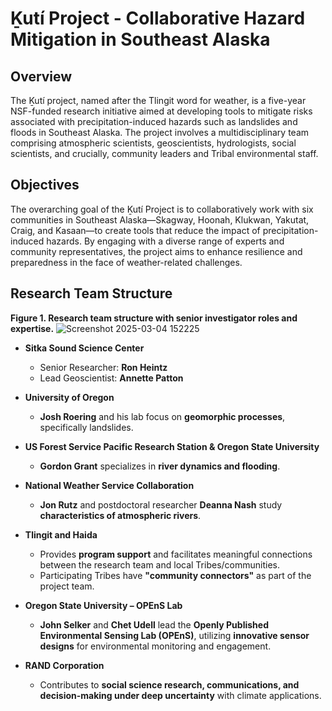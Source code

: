 # Ḵutí Project - Collaborative Hazard Mitigation in Southeast Alaska

## Overview  
The Ḵutí project, named after the Tlingit word for weather, is a five-year NSF-funded research initiative aimed at developing tools to mitigate risks associated with precipitation-induced hazards such as landslides and floods in Southeast Alaska. The project involves a multidisciplinary team comprising atmospheric scientists, geoscientists, hydrologists, social scientists, and crucially, community leaders and Tribal environmental staff.  

## Objectives  
The overarching goal of the Ḵutí Project is to collaboratively work with six communities in Southeast Alaska—Skagway, Hoonah, Klukwan, Yakutat, Craig, and Kasaan—to create tools that reduce the impact of precipitation-induced hazards. By engaging with a diverse range of experts and community representatives, the project aims to enhance resilience and preparedness in the face of weather-related challenges.  

## Research Team Structure  

**Figure 1. Research team structure with senior investigator roles and expertise.**  ![Screenshot 2025-03-04 152225](https://github.com/user-attachments/assets/238e810a-75e0-4c60-bb60-bf53038b879f)


- **Sitka Sound Science Center**  
  - Senior Researcher: **Ron Heintz**  
  - Lead Geoscientist: **Annette Patton**  

- **University of Oregon**  
  - **Josh Roering** and his lab focus on **geomorphic processes**, specifically landslides.  

- **US Forest Service Pacific Research Station & Oregon State University**  
  - **Gordon Grant** specializes in **river dynamics and flooding**.  

- **National Weather Service Collaboration**  
  - **Jon Rutz** and postdoctoral researcher **Deanna Nash** study **characteristics of atmospheric rivers**.  

- **Tlingit and Haida**  
  - Provides **program support** and facilitates meaningful connections between the research team and local Tribes/communities.  
  - Participating Tribes have **"community connectors"** as part of the project team.  

- **Oregon State University – OPEnS Lab**  
  - **John Selker** and **Chet Udell** lead the **Openly Published Environmental Sensing Lab (OPEnS)**, utilizing **innovative sensor designs** for environmental monitoring and engagement.  

- **RAND Corporation**  
  - Contributes to **social science research, communications, and decision-making under deep uncertainty** with climate applications.  

